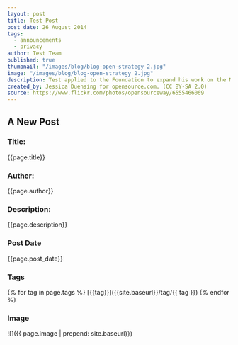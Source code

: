 ```yaml
---
layout: post
title: Test Post
post_date: 26 August 2014
tags: 
  - announcements
  - privacy
author: Test Team
published: true
thumbnail: "/images/blog/blog-open-strategy 2.jpg"
image: "/images/blog/blog-open-strategy 2.jpg"
description: Test applied to the Foundation to expand his work on the Madison Project which...
created_by: Jessica Duensing for opensource.com. (CC BY-SA 2.0)
source: https://www.flickr.com/photos/opensourceway/6555466069
---
```


## A New Post

### Title:
{{page.title}}

### Auther:
{{page.author}}

### Description:
{{page.description}}

### Post Date
{{page.post_date}}

### Tags
{% for tag in page.tags %}
[{{tag}}]({{site.baseurl}}/tag/{{ tag }})
{% endfor %}

### Image
![]({{ page.image | prepend: site.baseurl}})
